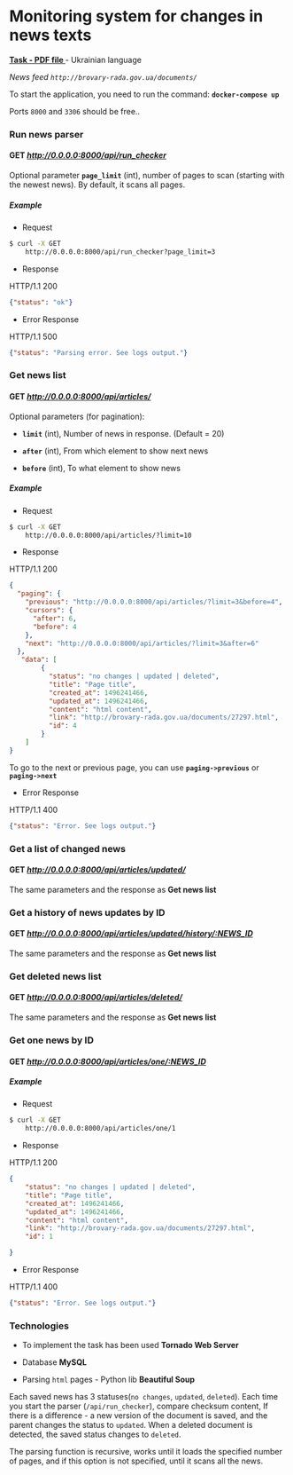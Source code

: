 # Monitoring system for changes in news texts

__[Task - PDF file ](back-endstandardsemi-finaltaskdevchallenge11.pdf)__ - Ukrainian language


_News feed `http://brovary-rada.gov.ua/documents/`_

To start the application, you need to run the command: __`docker-compose up`__

Ports `8000` and `3306` should be free..

### Run news parser
#### GET _http://0.0.0.0:8000/api/run_checker_
Optional parameter __`page_limit`__ (int), number of pages to scan (starting with the newest news).
By default, it scans all pages.

##### Example

* Request
```bash
$ curl -X GET
    http://0.0.0.0:8000/api/run_checker?page_limit=3
```

* Response

HTTP/1.1 200
```json
{"status": "ok"}
```

* Error Response

HTTP/1.1 500
```json
{"status": "Parsing error. See logs output."}
```


### Get news list
#### GET _http://0.0.0.0:8000/api/articles/_
Optional parameters (for pagination):

* __`limit`__ (int), Number of news in response. (Default = 20)

* __`after`__ (int), From which element to show next news

* __`before`__ (int), To what element to show news


##### Example

* Request
```bash
$ curl -X GET
    http://0.0.0.0:8000/api/articles/?limit=10
```

* Response

HTTP/1.1 200
```json
{
  "paging": {
    "previous": "http://0.0.0.0:8000/api/articles/?limit=3&before=4",
    "cursors": {
      "after": 6,
      "before": 4
    },
    "next": "http://0.0.0.0:8000/api/articles/?limit=3&after=6"
  },
   "data": [
        {
          "status": "no changes | updated | deleted",
          "title": "Page title",
          "created_at": 1496241466,
          "updated_at": 1496241466,
          "content": "html content",
          "link": "http://brovary-rada.gov.ua/documents/27297.html",
          "id": 4
        }
    ]
}
```
To go to the next or previous page, you can use
__`paging->previous`__ or __`paging->next`__

* Error Response

HTTP/1.1 400
```json
{"status": "Error. See logs output."}
```

### Get a list of changed news
#### GET _http://0.0.0.0:8000/api/articles/updated/_

The same parameters and the response as __Get news list__


### Get a history of news updates by ID
#### GET _http://0.0.0.0:8000/api/articles/updated/history/:NEWS_ID_

The same parameters and the response as __Get news list__

### Get deleted news list
#### GET _http://0.0.0.0:8000/api/articles/deleted/_

The same parameters and the response as __Get news list__

### Get one news by ID
#### GET _http://0.0.0.0:8000/api/articles/one/:NEWS_ID_

##### Example

* Request
```bash
$ curl -X GET
    http://0.0.0.0:8000/api/articles/one/1
```

* Response

HTTP/1.1 200
```json
{
    "status": "no changes | updated | deleted",
    "title": "Page title",
    "created_at": 1496241466,
    "updated_at": 1496241466,
    "content": "html content",
    "link": "http://brovary-rada.gov.ua/documents/27297.html",
    "id": 1

}
```

* Error Response

HTTP/1.1 400
```json
{"status": "Error. See logs output."}
```

### Technologies
* To implement the task has been used __Tornado Web Server__

* Database __MySQL__

* Parsing `html` pages - Python lib __Beautiful Soup__

Each saved news has 3 statuses(`no changes`, `updated`, `deleted`).
Each time you start the parser (`/api/run_checker`), compare checksum content,
If there is a difference - a new version of the document is saved, and the parent changes the status to `updated`.
When a deleted document is detected, the saved status changes to `deleted`.

The parsing function is recursive, works until it loads the specified number of pages, and if this option is not specified, until it scans all the news.
